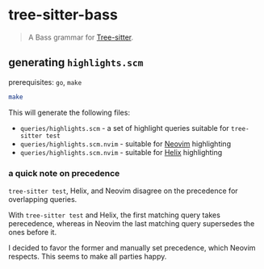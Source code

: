 # tree-sitter-bass

> A Bass grammar for [Tree-sitter](https://tree-sitter.github.io).

## generating `highlights.scm`

prerequisites: `go`, `make`

```sh
make
```

This will generate the following files:

* `queries/highlights.scm` - a set of highlight queries suitable for `tree-sitter test`
* `queries/highlights.scm.nvim` - suitable for [Neovim] highlighting
* `queries/highlights.scm.nvim` - suitable for [Helix] highlighting

### a quick note on precedence

`tree-sitter test`, Helix, and Neovim disagree on the precedence for
overlapping queries.

With `tree-sitter test` and Helix, the first matching query takes perecedence,
whereas in Neovim the last matching query supersedes the ones before it.

I decided to favor the former and manually set precedence, which Neovim
respects. This seems to make all parties happy.

[Tree-sitter]: https://tree-sitter.github.io/tree-sitter
[Neovim]: https://github.com/neovim/neovim
[Helix]: https://github.com/helix-editor/helix